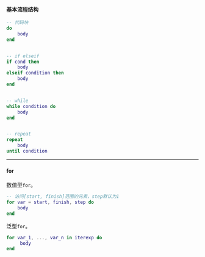 #### 基本流程结构

```lua
-- 代码块
do
	body
end


-- if elseif
if cond then
    body
elseif condition then
    body
end


-- while
while condition do
	body
end


-- repeat
repeat 
    body
until condition
```

---

#### for

数值型`for`。

```lua
-- 访问[start, finish]范围的元素，step默认为1
for var = start, finish, step do
    body
end
```

泛型`for`。

```lua
for var_1, ..., var_n in iterexp do
     body
end
```




